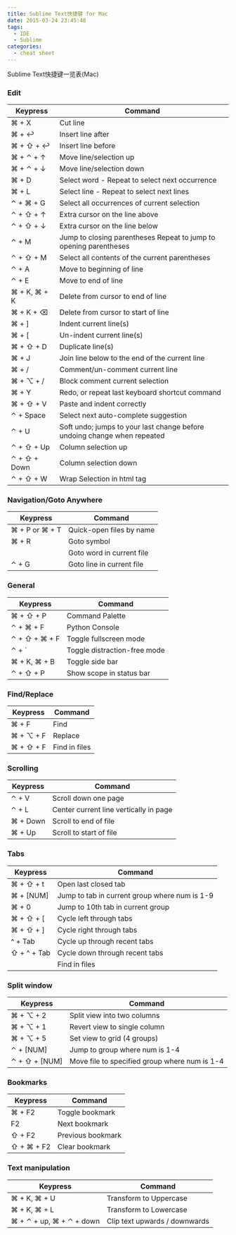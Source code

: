 ```yaml
---
title: Sublime Text快捷键 for Mac
date: 2015-03-24 23:45:48
tags:
  - IDE
  - Sublime
categories:
  - cheat sheet
---
```


Sublime Text快捷键一览表(Mac)

### Edit

|Keypress        |Command                                                                     |
|----------------|----------------------------------------------------------------------------|
|⌘ + X           |Cut line|
|⌘ + ↩			 |Insert line after|
|⌘ + ⇧ + ↩		 |Insert line before|
|⌘ + ⌃ + ↑		 |Move line/selection up|
|⌘ + ⌃ + ↓       |Move line/selection down|
|⌘ + D           |Select word - Repeat to select next occurrence|
|⌘ + L           |Select line - Repeat to select next lines|
|⌃ + ⌘ + G       |Select all occurrences of current selection|
|⌃ + ⇧ + ↑       |Extra cursor on the line above|
|⌃ + ⇧ + ↓       |Extra cursor on the line below|
|⌃ + M           |Jump to closing parentheses Repeat to jump to opening parentheses|
|⌃ + ⇧ + M       |Select all contents of the current parentheses|
|⌃ + A           |Move to beginning of line|
|⌃ + E			 |Move to end of line|
|⌘ + K, ⌘ + K	 |Delete from cursor to end of line|
|⌘ + K + ⌫       |Delete from cursor to start of line|
|⌘ + ]           |Indent current line(s)|
|⌘ + [  		 |Un-indent current line(s)|
|⌘ + ⇧ + D       |Duplicate line(s)|
|⌘ + J           |Join line below to the end of the current line|
|⌘ + /   		 |Comment/un-comment current line|
|⌘ + ⌥ + /   	 |Block comment current selection|
|⌘ + Y           |Redo, or repeat last keyboard shortcut command|
|⌘ + ⇧ + V		 |Paste and indent correctly|
|⌃ + Space	     |Select next auto-complete suggestion
|⌃ + U           |Soft undo; jumps to your last change before undoing change when repeated|
|⌃ + ⇧ + Up      |Column selection up|
|⌃ + ⇧ + Down    |Column selection down|
|⌃ + ⇧ + W	     |Wrap Selection in html tag|

<!--more -->

### Navigation/Goto Anywhere

|Keypress|	Command|
|----|---|
|⌘ + P or ⌘ + T|	Quick-open files by name|
|⌘ + R|	Goto symbol|
| 	|Goto word in current file|
|⌃ + G|	Goto line in current file|


### General

|Keypress|	Command|
|----|---|
|⌘ + ⇧ + P|	Command Palette|
|⌃ + ⌘ + F|	Python Console|
|⌃ + ⇧ + ⌘ + F|	Toggle fullscreen mode|
|⌃ + `|	Toggle distraction-free mode|
|⌘ + K, ⌘ + B|	Toggle side bar|
|⌃ + ⇧ + P|	Show scope in status bar|


### Find/Replace

|Keypress|	Command|
|----|---|
|⌘ + F|	Find|
|⌘ + ⌥ + F|	Replace|
|⌘ + ⇧ + F|	Find in files|


### Scrolling

|Keypress|	Command|
|----|---|
|⌃ + V|	Scroll down one page|
|⌃ + L|	Center current line vertically in page|
|⌘ + Down|	Scroll to end of file|
|⌘ + Up|	Scroll to start of file|


### Tabs
|Keypress|	Command|
|----|---|
|⌘ + ⇧ + t|	Open last closed tab|
|⌘ + [NUM]|	Jump to tab in current group where num is 1-9|
|⌘ + 0|	Jump to 10th tab in current group|
|⌘ + ⇧ + [|	Cycle left through tabs|
|⌘ + ⇧ + ]|	Cycle right through tabs|
|^ + Tab|	Cycle up through recent tabs|
|⇧ + ^ + Tab|	Cycle down through recent tabs|
|	|Find in files|


### Split window

|Keypress|	Command|
|----|---|
|⌘ + ⌥ + 2|	Split view into two columns|
|⌘ + ⌥ + 1|	Revert view to single column|
|⌘ + ⌥ + 5|	Set view to grid (4 groups)|
|⌃ + [NUM]|	Jump to group where num is 1-4|
|⌃ + ⇧ + [NUM]|	Move file to specified group where num is 1-4|


### Bookmarks

|Keypress|	Command|
|----|---|
|⌘ + F2|	Toggle bookmark|
|F2	|Next bookmark|
|⇧ + F2|	Previous bookmark|
|⇧ + ⌘ + F2|	Clear bookmark|


### Text manipulation

|Keypress|	Command|
|----|---|
|⌘ + K, ⌘ + U|	Transform to Uppercase|
|⌘ + K, ⌘ + L|	Transform to Lowercase|
|⌘ + ⌃ + up, ⌘ + ⌃ + down|	Clip text upwards / downwards|
